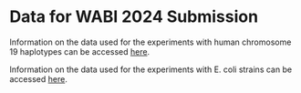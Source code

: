 # Data for WABI 2024 Submission

Information on the data used for the experiments with human chromosome 19 haplotypes can be accessed [here](HumanChromosome19/).

Information on the data used for the experiments with E. coli strains can be accessed [here](EColi/).
